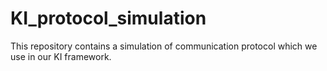 # KI_protocol_simulation
This repository contains a simulation of communication protocol which we use in our KI framework.
